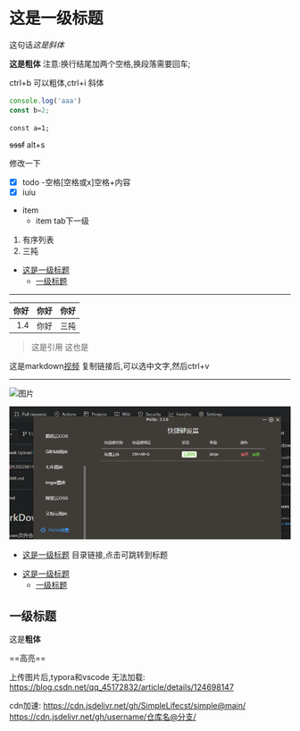 # 这是一级标题

这句话*这是斜体*

**这是粗体**
注意:换行结尾加两个空格,换段落需要回车;

ctrl+b 可以粗体,ctrl+i 斜体

<!-- 可以有代码行数,mpe功能 -->

```javascript {.line-numbers}
console.log('aaa')
const b=2;
```

`const a=1;`

~~sssf~~  alt+s

修改一下

- [x] todo   -空格[空格或x]空格+内容
- [x] iuiu

- item
  - item   tab下一级

1. 有序列表
2. 三扽

- [这是一级标题](#这是一级标题)
  - [一级标题](#一级标题)

---

| 你好 | 你好 | 你好 |
| ---: | :--: | :--- |
|  1.4 | 你好 | 三扽 |

> 这是引用
> 这也是

这是markdown[视频](https://www.bilibili.com/video/BV1si4y1472o/?spm_id_from=333.788.recommend_more_video.0&vd_source=d1f9eb1be9a0de0a0690fb07a1d58ca4)
复制链接后,可以选中文字,然后ctrl+v

---

![图片](https://cdn.jsdelivr.net/gh/liweiook/imageBed@main//images/微信图片_20211218235149.jpg)

![图片](../images/20220813013451.png)

- [这是一级标题](#这是一级标题)  目录链接,点击可跳转到标题

<!-- todoc是什么 -->
<!-- @import "[TOC]" {cmd="toc" depthFrom=1 depthTo=6 orderedList=false} -->

<!-- code_chunk_output -->

- [这是一级标题](#这是一级标题)
  - [一级标题](#一级标题)

<!-- /code_chunk_output -->

 <!-- slide -->

## 一级标题

 <!-- slide -->
这是**粗体**

==高亮==

上传图片后,typora和vscode 无法加载:
<https://blog.csdn.net/qq_45172832/article/details/124698147>

cdn加速:
<https://cdn.jsdelivr.net/gh/SimpleLifecst/simple@main/>
<https://cdn.jsdelivr.net/gh/username/仓库名@分支/>

